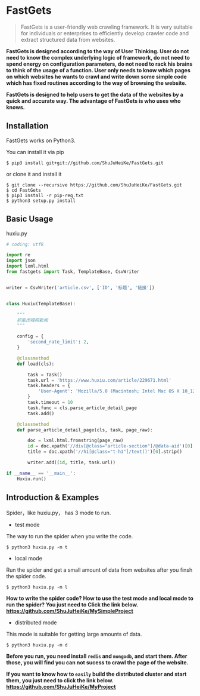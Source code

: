 # FastGets

>FastGets is a user-friendly web crawling framework. It is very suitable for individuals or enterprises to efficiently develop crawler code and extract structured data from websites.

**FastGets is designed according to the way of User Thinking. User do not need to know the complex underlying logic of framework, do not need to spend energy on configuration parameters, do not need to rack his brains to think of the usage of a function. User only needs to know which pages on which websites he wants to crawl and write down some simple code which has fixed routines according to the way of browsing the website.**

**FastGets is designed to help users to get the data of the websites by a quick and accurate way. The advantage of FastGets is who uses who knows.**

## Installation
FastGets works on Python3.

You can install it via pip
```bush
$ pip3 install git+git://github.com/ShuJuHeiKe/FastGets.git
```
or clone it and install it
```bush
$ git clone --recursive https://github.com/ShuJuHeiKe/FastGets.git
$ cd FastGets
$ pip3 install -r pip-req.txt
$ python3 setup.py install
```

## Basic Usage
huxiu.py
```python
# coding: utf8

import re
import json
import lxml.html
from fastgets import Task, TemplateBase, CsvWriter


writer = CsvWriter('article.csv', ['ID', '标题', '链接'])


class Huxiu(TemplateBase):

    """
    抓取虎嗅网新闻
    """

    config = {
        'second_rate_limit': 2,
    }

    @classmethod
    def load(cls):

        task = Task()
        task.url = 'https://www.huxiu.com/article/229671.html'
        task.headers = {
            'User-Agent': 'Mozilla/5.0 (Macintosh; Intel Mac OS X 10_12_6) AppleWebKit/537.36 (KHTML, like Gecko) Chrome/62.0.3202.94 Safari/537.36'
        }
        task.timeout = 10
        task.func = cls.parse_article_detail_page
        task.add()

    @classmethod
    def parse_article_detail_page(cls, task, page_raw):

        doc = lxml.html.fromstring(page_raw)
        id = doc.xpath('//div[@class="article-section"]/@data-aid')[0]
        title = doc.xpath('//h1[@class="t-h1"]/text()')[0].strip()

        writer.add((id, title, task.url))

if __name__ == '__main__':
    Huxiu.run()
```


## Introduction & Examples
Spider，like huxiu.py， has 3 mode to run.

* test mode

The way to run the spider when you write the code.

```bush
$ python3 huxiu.py -m t
```

* local mode

Run the spider and get a small amount of data from websites after you finsh the spider code.

```bush
$ python3 huxiu.py -m l
```
 **How to write the spider code? How to use the test mode and local mode to run the spider? You just need to Click the link below.  https://github.com/ShuJuHeiKe/MySimpleProject**

* distributed mode

This mode is suitable for getting large amounts of data.
```bush
$ python3 huxiu.py -m d
```
**Before you run, you need install `redis` and `mongodb`, and start them. After those, you will find you can not sucess to crawl the page of the website.**

**If you want to know how to `easily` build the distributed cluster and start them, you just need to click the link below.
  https://github.com/ShuJuHeiKe/MyProject**
